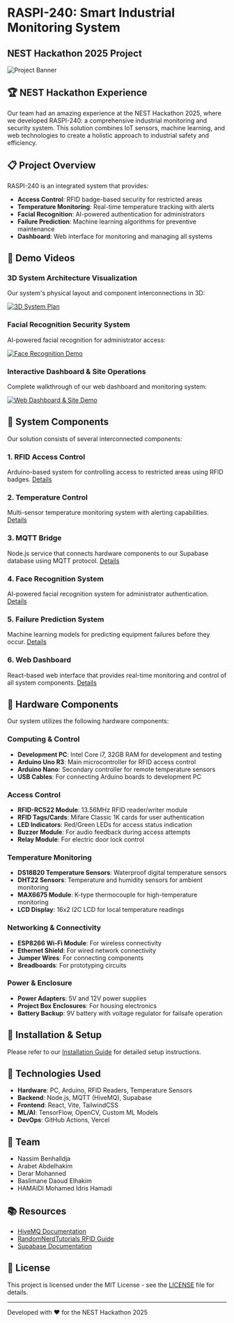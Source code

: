 # RASPI-240: Smart Industrial Monitoring System
## NEST Hackathon 2025 Project

![Project Banner](./media/banner.png)

## 🏆 NEST Hackathon Experience

Our team had an amazing experience at the NEST Hackathon 2025, where we developed RASPI-240: a comprehensive industrial monitoring and security system. This solution combines IoT sensors, machine learning, and web technologies to create a holistic approach to industrial safety and efficiency.

## 📋 Project Overview

RASPI-240 is an integrated system that provides:

- **Access Control**: RFID badge-based security for restricted areas
- **Temperature Monitoring**: Real-time temperature tracking with alerts
- **Facial Recognition**: AI-powered authentication for administrators
- **Failure Prediction**: Machine learning algorithms for preventive maintenance
- **Dashboard**: Web interface for monitoring and managing all systems

## 🎥 Demo Videos

### 3D System Architecture Visualization
Our system's physical layout and component interconnections in 3D:

[![3D System Plan](https://img.youtube.com/vi/RSE16WzwnU0/0.jpg)](https://youtu.be/RSE16WzwnU0)

### Facial Recognition Security System
AI-powered facial recognition for administrator access:

[![Face Recognition Demo](https://img.youtube.com/vi/oYCKodpSrzM/0.jpg)](https://youtu.be/oYCKodpSrzM)

### Interactive Dashboard & Site Operations
Complete walkthrough of our web dashboard and monitoring system:

[![Web Dashboard & Site Demo](https://img.youtube.com/vi/Pgzu2_fCa18/0.jpg)](https://youtu.be/Pgzu2_fCa18)

## 🧩 System Components

Our solution consists of several interconnected components:

### 1. RFID Access Control
Arduino-based system for controlling access to restricted areas using RFID badges. [Details](./docs/rfid_access.md)

### 2. Temperature Control
Multi-sensor temperature monitoring system with alerting capabilities. [Details](./docs/temperature_control.md)

### 3. MQTT Bridge
Node.js service that connects hardware components to our Supabase database using MQTT protocol. [Details](./docs/mqtt_bridge.md)

### 4. Face Recognition System
AI-powered facial recognition system for administrator authentication. [Details](./docs/face_recognition.md)

### 5. Failure Prediction System
Machine learning models for predicting equipment failures before they occur. [Details](./docs/failure_prediction.md)

### 6. Web Dashboard
React-based web interface that provides real-time monitoring and control of all system components. [Details](./docs/web_dashboard.md)

## 🔌 Hardware Components

Our system utilizes the following hardware components:

### Computing & Control
- **Development PC**: Intel Core i7, 32GB RAM for development and testing
- **Arduino Uno R3**: Main microcontroller for RFID access control
- **Arduino Nano**: Secondary controller for remote temperature sensors
- **USB Cables**: For connecting Arduino boards to development PC

### Access Control
- **RFID-RC522 Module**: 13.56MHz RFID reader/writer module
- **RFID Tags/Cards**: Mifare Classic 1K cards for user authentication
- **LED Indicators**: Red/Green LEDs for access status indication
- **Buzzer Module**: For audio feedback during access attempts
- **Relay Module**: For electric door lock control

### Temperature Monitoring
- **DS18B20 Temperature Sensors**: Waterproof digital temperature sensors
- **DHT22 Sensors**: Temperature and humidity sensors for ambient monitoring
- **MAX6675 Module**: K-type thermocouple for high-temperature monitoring
- **LCD Display**: 16x2 I2C LCD for local temperature readings

### Networking & Connectivity
- **ESP8266 Wi-Fi Module**: For wireless connectivity
- **Ethernet Shield**: For wired network connectivity
- **Jumper Wires**: For connecting components
- **Breadboards**: For prototyping circuits

### Power & Enclosure
- **Power Adapters**: 5V and 12V power supplies
- **Project Box Enclosures**: For housing electronics
- **Battery Backup**: 9V battery with voltage regulator for failsafe operation

## 🚀 Installation & Setup

Please refer to our [Installation Guide](./docs/installation.md) for detailed setup instructions.

## 🔧 Technologies Used

- **Hardware**: PC, Arduino, RFID Readers, Temperature Sensors
- **Backend**: Node.js, MQTT (HiveMQ), Supabase
- **Frontend**: React, Vite, TailwindCSS
- **ML/AI**: TensorFlow, OpenCV, Custom ML Models
- **DevOps**: GitHub Actions, Vercel

## 👥 Team

- Nassim Benhalldja
- Arabet Abdelhakim
- Derar Mohanned
- Baslimane Daoud Elhakim
- HAMAIDI Mohamed Idris Hamadi

## 📚 Resources

- [HiveMQ Documentation](https://www.hivemq.com/docs/)
- [RandomNerdTutorials RFID Guide](https://randomnerdtutorials.com/)
- [Supabase Documentation](https://supabase.io/docs)

## 📄 License

This project is licensed under the MIT License - see the [LICENSE](LICENSE) file for details.

---

Developed with ❤️ for the NEST Hackathon 2025
